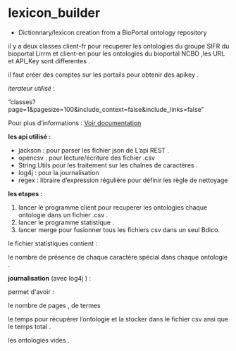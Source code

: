 # lexicon_builder
* Dictionnary/lexicon creation from a BioPortal ontology repository

il y a deux classes  client-fr pour  recuperer les ontologies du groupe SIFR du bioportal Lirrm  et client-en pour les ontologies du bioportal NCBO  ,les  URL et API_Key sont differentes .




il faut créer des comptes sur les portails pour obtenir des apikey  .


*iterateur utilisé* : 

“classes?page=1&pagesize=100&include_context=false&include_links=false"


 Pour plus  d’informations  : 
[ Voir documentation ](http://data.bioontology.org/documentation)


**les api utilisé :**

- jackson : pour parser les fichier json de L’api REST .
- opencsv : pour lecture/écriture des fichier .csv
- String.Utils pour les traitement  sur les chaînes de caractères .
- log4j : pour la journalisation 
- regex : libraire d’expression régulière pour définir les règle de nettoyage 

**les etapes  :**

1. lancer le programme client  pour recuperer les ontologies chaque ontologie dans un fichier .csv .
2. lancer le programme statistique  .
3. lancer merge   pour fusionner tous les fichiers csv dans un seul Bdico.

le fichier statistiques  contient :
 
le nombre de présence de chaque caractère spécial dans chaque ontologie .


**journalisation** (avec log4j  ) :

permet d'avoir :

le nombre de pages , de termes 

le temps pour récupérer l’ontologie et la stocker dans le fichier csv ansi que le temps total   .

les ontologies vides .
